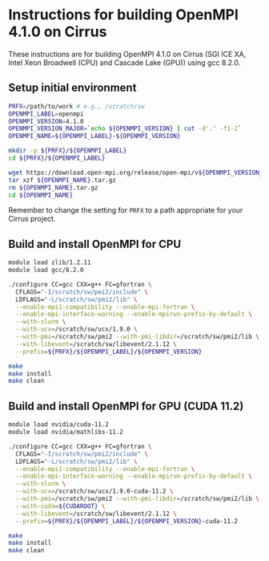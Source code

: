 Instructions for building OpenMPI 4.1.0 on Cirrus
=================================================

These instructions are for building OpenMPI 4.1.0 on Cirrus (SGI ICE XA, Intel Xeon Broadwell (CPU) and Cascade Lake (GPU)) using gcc 8.2.0.


Setup initial environment
-------------------------

```bash
PRFX=/path/to/work # e.g., /scratch/sw
OPENMPI_LABEL=openmpi
OPENMPI_VERSION=4.1.0
OPENMPI_VERSION_MAJOR=`echo ${OPENMPI_VERSION} | cut -d'.' -f1-2`
OPENMPI_NAME=${OPENMPI_LABEL}-${OPENMPI_VERSION}

mkdir -p ${PRFX}/${OPENMPI_LABEL}
cd ${PRFX}/${OPENMPI_LABEL}

wget https://download.open-mpi.org/release/open-mpi/v${OPENMPI_VERSION_MAJOR}/${OPENMPI_NAME}.tar.gz
tar xzf ${OPENMPI_NAME}.tar.gz
rm ${OPENMPI_NAME}.tar.gz
cd ${OPENMPI_NAME}
```

Remember to change the setting for `PRFX` to a path appropriate for your Cirrus project.


Build and install OpenMPI for CPU
---------------------------------

```bash
module load zlib/1.2.11
module load gcc/8.2.0

./configure CC=gcc CXX=g++ FC=gfortran \
  CFLAGS="-I/scratch/sw/pmi2/include" \
  LDFLAGS="-L/scratch/sw/pmi2/lib" \
  --enable-mpi1-compatibility --enable-mpi-fortran \
  --enable-mpi-interface-warning --enable-mpirun-prefix-by-default \
  --with-slurm \
  --with-ucx=/scratch/sw/ucx/1.9.0 \
  --with-pmi=/scratch/sw/pmi2 --with-pmi-libdir=/scratch/sw/pmi2/lib \
  --with-libevent=/scratch/sw/libevent/2.1.12 \
  --prefix=${PRFX}/${OPENMPI_LABEL}/${OPENMPI_VERSION}

make
make install
make clean
```


Build and install OpenMPI for GPU (CUDA 11.2)
---------------------------------------------

```bash
module load nvidia/cuda-11.2
module load nvidia/mathlibs-11.2

./configure CC=gcc CXX=g++ FC=gfortran \
  CFLAGS="-I/scratch/sw/pmi2/include" \
  LDFLAGS="-L/scratch/sw/pmi2/lib" \
  --enable-mpi1-compatibility --enable-mpi-fortran \
  --enable-mpi-interface-warning --enable-mpirun-prefix-by-default \
  --with-slurm \
  --with-ucx=/scratch/sw/ucx/1.9.0-cuda-11.2 \
  --with-pmi=/scratch/sw/pmi2 --with-pmi-libdir=/scratch/sw/pmi2/lib \
  --with-cuda=${CUDAROOT} \
  --with-libevent=/scratch/sw/libevent/2.1.12 \
  --prefix=${PRFX}/${OPENMPI_LABEL}/${OPENMPI_VERSION}-cuda-11.2

make
make install
make clean
```
